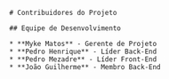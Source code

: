     # Contribuidores do Projeto
    
    ## Equipe de Desenvolvimento
    
    * **Myke Matos** - Gerente de Projeto
    * **Pedro Henrique** - Líder Back-End
    * **Pedro Mezadre** - Líder Front-End
    * **João Guilherme** - Membro Back-End